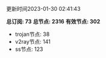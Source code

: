 更新时间2023-01-30 02:41:43

**总订阅: 73**
**总节点: 2316**
**有效节点: 302**
- trojan节点: 38
- v2ray节点: 141
- ss节点: 123
